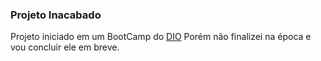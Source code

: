 ### Projeto Inacabado ###

Projeto iniciado em um BootCamp do [DIO](https://www.dio.me/bootcamp)
Porém não finalizei na época e vou concluir ele em breve.